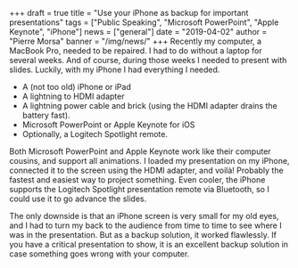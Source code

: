 +++
draft = true
title = "Use your iPhone as backup for important presentations"
tags = ["Public Speaking", "Microsoft PowerPoint", "Apple Keynote", "iPhone"]
news = ["general"]
date = "2019-04-02"
author = "Pierre Morsa"
banner = "/img/news/"
+++
Recently my computer, a MacBook Pro, needed to be repaired. I had to do without a laptop for several weeks. And of course, during those weeks I needed to present with slides. Luckily, with my iPhone I had everything I needed.

* A (not too old) iPhone or iPad
* A lightning to HDMI adapter
* A lightning power cable and brick (using the HDMI adapter drains the battery fast).
* Microsoft PowerPoint or Apple Keynote for iOS
* Optionally, a Logitech Spotlight remote.

Both Microsoft PowerPoint and Apple Keynote work like their computer cousins, and support all animations. I loaded my presentation on my iPhone, connected it to the screen using the HDMI adapter, and voilà! Probably the fastest and easiest way to project something. Even cooler, the iPhone supports the Logitech Spotlight presentation remote via Bluetooth, so I could use it to go advance the slides.

The only downside is that an iPhone screen is very small for my old eyes, and I had to turn my back to the audience from time to time to see where I was in the presentation. But as a backup solution, it worked flawlessly. If you have a critical presentation to show, it is an excellent backup solution in case something goes wrong with your computer.
